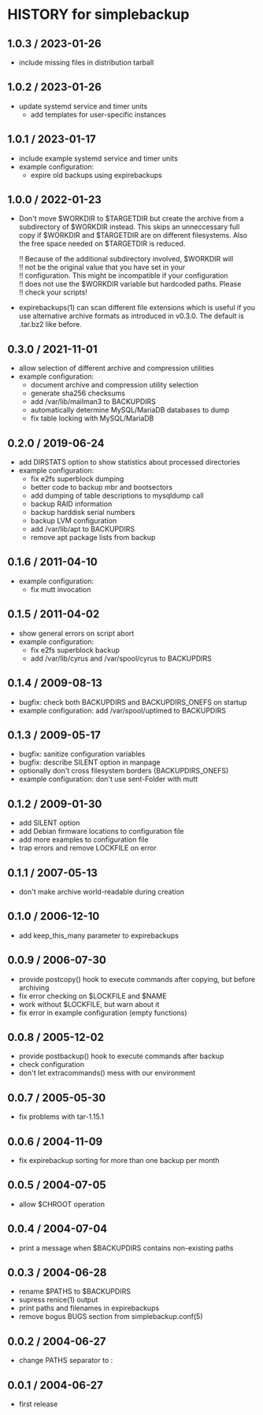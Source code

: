 # HISTORY for simplebackup

## 1.0.3 / 2023-01-26

* include missing files in distribution tarball

## 1.0.2 / 2023-01-26

* update systemd service and timer units
  * add templates for user-specific instances

## 1.0.1 / 2023-01-17

* include example systemd service and timer units
* example configuration:
  * expire old backups using expirebackups

## 1.0.0 / 2022-01-23

* Don't move $WORKDIR to $TARGETDIR but create the archive from a
  subdirectory of $WORKDIR instead.  This skips an unneccessary
  full copy if $WORKDIR and $TARGETDIR are on different filesystems.
  Also the free space needed on $TARGETDIR is reduced.

  !! Because of the additional subdirectory involved, $WORKDIR will  
  !! not be the original value that you have set in your  
  !! configuration.  This might be incompatible if your configuration  
  !! does not use the $WORKDIR variable but hardcoded paths.  Please  
  !! check your scripts!

* expirebackups(1) can scan different file extensions which is useful
  if you use alternative archive formats as introduced in v0.3.0.
  The default is .tar.bz2 like before.

## 0.3.0 / 2021-11-01

* allow selection of different archive and compression utilities
* example configuration:
  * document archive and compression utility selection
  * generate sha256 checksums
  * add /var/lib/mailman3 to BACKUPDIRS
  * automatically determine MySQL/MariaDB databases to dump
  * fix table locking with MySQL/MariaDB

## 0.2.0 / 2019-06-24

* add DIRSTATS option to show statistics about processed directories
* example configuration:
  * fix e2fs superblock dumping
  * better code to backup mbr and bootsectors
  * add dumping of table descriptions to mysqldump call
  * backup RAID information
  * backup harddisk serial numbers
  * backup LVM configuration
  * add /var/lib/apt to BACKUPDIRS
  * remove apt package lists from backup

## 0.1.6 / 2011-04-10

* example configuration:
  * fix mutt invocation

## 0.1.5 / 2011-04-02

* show general errors on script abort
* example configuration:
  * fix e2fs superblock backup
  * add /var/lib/cyrus and /var/spool/cyrus to BACKUPDIRS

## 0.1.4 / 2009-08-13

* bugfix: check both BACKUPDIRS and BACKUPDIRS_ONEFS on startup
* example configuration: add /var/spool/uptimed to BACKUPDIRS

## 0.1.3 / 2009-05-17

* bugfix: sanitize configuration variables
* bugfix: describe SILENT option in manpage
* optionally don't cross filesystem borders (BACKUPDIRS_ONEFS)
* example configuration: don't use sent-Folder with mutt

## 0.1.2 / 2009-01-30

* add SILENT option
* add Debian firmware locations to configuration file
* add more examples to configuration file
* trap errors and remove LOCKFILE on error

## 0.1.1 / 2007-05-13

* don't make archive world-readable during creation

## 0.1.0 / 2006-12-10

* add keep_this_many parameter to expirebackups

## 0.0.9 / 2006-07-30

* provide postcopy() hook to execute commands after copying, but
  before archiving
* fix error checking on $LOCKFILE and $NAME
* work without $LOCKFILE, but warn about it
* fix error in example configuration (empty functions)

## 0.0.8 / 2005-12-02

* provide postbackup() hook to execute commands after backup
* check configuration
* don't let extracommands() mess with our environment

## 0.0.7 / 2005-05-30

* fix problems with tar-1.15.1

## 0.0.6 / 2004-11-09

* fix expirebackup sorting for more than one backup per month

## 0.0.5 / 2004-07-05

* allow $CHROOT operation

## 0.0.4 / 2004-07-04

* print a message when $BACKUPDIRS contains non-existing paths

## 0.0.3 / 2004-06-28

* rename $PATHS to $BACKUPDIRS
* supress renice(1) output
* print paths and filenames in expirebackups
* remove bogus BUGS section from simplebackup.conf(5)

## 0.0.2 / 2004-06-27

* change PATHS separator to :

## 0.0.1 / 2004-06-27

* first release
